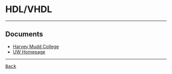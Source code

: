 # HDL/VHDL

---

## Documents

- [Harvey Mudd College](https://pages.hmc.edu/harris/cmosvlsi/4e/cmosvlsidesign_4e_App.pdf)
- [UW Homepage](https://courses.cs.washington.edu/courses/cse467/11wi/lectures/CombVerilog.pdf)

---

[<kbd> Back </kbd>](./readme.md)
